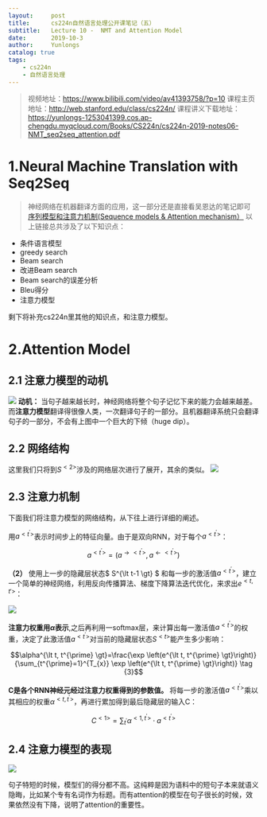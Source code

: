 ```yaml
---
layout:     post
title:      cs224n自然语言处理公开课笔记（五）
subtitle:   Lecture 10 -  NMT and Attention Model
date:       2019-10-3
author:     Yunlongs
catalog: true
tags:
    - cs224n
    - 自然语言处理
---
```


>视频地址：https://www.bilibili.com/video/av41393758/?p=10
课程主页地址：http://web.stanford.edu/class/cs224n/
课程讲义下载地址：https://yunlongs-1253041399.cos.ap-chengdu.myqcloud.com/Books/CS224n/cs224n-2019-notes06-NMT_seq2seq_attention.pdf

# 1.Neural  Machine Translation with Seq2Seq
>神经网络在机器翻译方面的应用，这一部分还是直接看吴恩达的笔记即可 [序列模型和注意力机制(Sequence models & Attention mechanism）](https://baozoulin.gitbook.io/neural-networks-and-deep-learning/di-wu-men-ke-xu-lie-mo-xing-sequence-models/di-wu-men-kexulie-mo-578b28-sequence-models/di-san-zhou-xu-lie-mo-xing-he-zhu-yi-li-ji-zhi-ff08-sequence-models-and-attention-mechanism)
以上链接总共涉及了以下知识点：
- 条件语言模型
- greedy search
- Beam search
- 改进Beam search
- Beam search的误差分析
- Bleu得分
- 注意力模型

剩下将补充cs224n里其他的知识点，和注意力模型。

# 2.Attention Model
## 2.1 注意力模型的动机

![](https://yunlongs-1253041399.cos.ap-chengdu.myqcloud.com/image/Stanford/34.png)
**动机：**  当句子越来越长时，神经网络将整个句子记忆下来的能力会越来越差。而**注意力模型**翻译得很像人类，一次翻译句子的一部分。且机器翻译系统只会翻译句子的一部分，不会有上图中一个巨大的下倾（huge dip）。

## 2.2 网络结构
这里我们只将到$S^{\lt 2 \gt}$涉及的网络层次进行了展开，其余的类似。
![](https://yunlongs-1253041399.cos.ap-chengdu.myqcloud.com/image/Stanford/35.png)

## 2.3 注意力机制
下面我们将注意力模型的网络结构，从下往上进行详细的阐述。

用$a^{\lt t^{\prime} \gt}$表示时间步上的特征向量。由于是双向RNN，对于每个$a^{\lt t^{\prime} \gt}$：

$$a^{\lt t^{\prime} \gt}=\left(a^{\rightarrow\lt t^{\prime} \gt}, a^{\leftarrow\lt t^{\prime} \gt}\right) \tag{1}$$

**（2）** 使用上一步的隐藏层状态$ S^{\lt t-1 \gt} $ 和每一步的激活值$a^{\lt t^{\prime} \gt}$，建立一个简单的神经网络，利用反向传播算法、梯度下降算法迭代优化，来求出$e^{\lt {t, t'} \gt}$：

![](https://yunlongs-1253041399.cos.ap-chengdu.myqcloud.com/image/Stanford/36.png)

**注意力权重用$\alpha$表示**,之后再利用一softmax层，来计算出每一激活值$a^{\lt t^{\prime} \gt}$的权重，决定了此激活值$a^{\lt t^{\prime} \gt}$对当前的隐藏层状态$S^{\lt t \gt}$能产生多少影响：

$$\alpha^{\lt t, t^{\prime} \gt}=\frac{\exp \left(e^{\lt t, t^{\prime} \gt}\right)}{\sum_{t^{\prime}=1}^{T_{x}} \exp \left(e^{\lt t, t^{\prime} \gt}\right)} \tag {3}$$

**C是各个RNN神经元经过注意力权重得到的参数值。**  将每一步的激活值$a^{\lt t^{\prime} \gt}$乘以其相应的权重$\alpha^{\lt t, t^{\prime} \gt}$，再进行累加得到最后隐藏层的输入C：

$$
C^{\lt 1 \gt}=\sum_{t^{\prime}} \alpha^{\lt 1, t^{\prime} \gt} \cdot a^{\lt t^{\prime} \gt}\tag{4}
$$

## 2.4 注意力模型的表现
![](https://yunlongs-1253041399.cos.ap-chengdu.myqcloud.com/image/Stanford/37.png)

句子特短的时候，模型们的得分都不高。这纯粹是因为语料中的短句子本来就语义隐晦，比如某个专有名词作为标题。而有attention的模型在句子很长的时候，效果依然没有下降，说明了attention的重要性。

